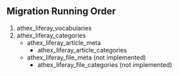 
## Migration Running Order
1. athex_liferay_vocabularies
2. athex_liferay_categories
	- athex_liferay_article_meta
		- athex_liferay_article_categories
	- athex_liferay_file_meta (not implemented)
		- athex_liferay_file_categories (not implemented)
